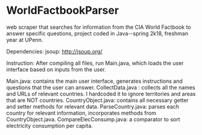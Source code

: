 # WorldFactbookParser
web scraper that searches for information from the CIA World Factbook to answer specific questions, project coded in Java--spring 2k18, freshman year at UPenn. 

Dependencies:
jsoup: http://jsoup.org/

Instruction: 
After compiling all files, run Main.java, which loads the user interface based on inputs from the user. 

Main.java: contains the main user interface, generates instructions and questions that the user can answer. 
CollectData.java : collects all the names and URLs of relevant countries. I hardcoded it to ignore territories and areas that
are NOT countries.
CountryObject.java: contains all necessary getter and setter methods for relevant data. 
ParseCountry.java: parses each country for relevant information, incorporates methods from CountryObject.java. 
CompareElecConsump.java: a comparator to sort electricity consumption per capita. 
